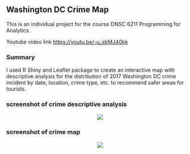## Washington DC Crime Map 

This is an individual project for the course DNSC 6211 Programming for Analytics. 

Youtube video link https://youtu.be/-u_sbMJ40kk

### Summary
I used R Shiny and Leaflet package to create an interactive map with descriptive analysis for the distribution of 2017 Washington DC crime incident by date, location, crime type, etc. to recommend safer areas for tourists.
### screenshot of crime descriptive analysis
<p align="center">
  <img src="https://github.com/Ran915/Washington-DC-Crime-Map/blob/master/crime%20descriptive%20analysis.jpg">
</p>

### screenshot of crime map
<p align="center">
  <img src="https://github.com/Ran915/Washington-DC-Crime-Map/blob/master/crime%20map.jpg">
</p>
